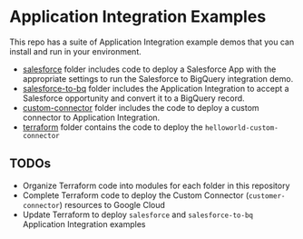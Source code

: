 # Application Integration Examples

This repo has a suite of Application Integration example demos that you can install and run in your environment. 

* [salesforce](./salesforce/) folder includes code to deploy a Salesforce App with the appropriate settings to run the Salesforce to BigQuery integration demo.
* [salesforce-to-bq](./salesforce-to-bq/) folder includes the Application Integration to accept a Salesforce opportunity and convert it to a BigQuery record.
* [custom-connector](./custom-connector/) folder includes the code to deploy a custom connector to Application Integration.
* [terraform](./terraform/) folder contains the code to deploy the `helloworld-custom-connector`


## TODOs
* Organize Terraform code into modules for each folder in this repository
* Complete Terraform code to deploy the Custom Connector (`customer-connector`) resources to Google Cloud
* Update Terraform to deploy `salesforce` and `salesforce-to-bq` Application Integration examples
